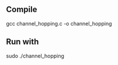 ## Compile
gcc channel_hopping.c -o channel_hopping
## Run with 
sudo ./channel_hopping <interface>

